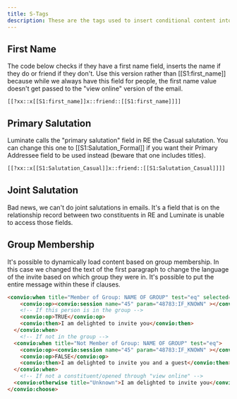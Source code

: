 ```yaml
---
title: S-Tags
description: These are the tags used to insert conditional content into the body of the email.
---
```


## First Name

The code below checks if they have a first name field, inserts the name if they do or friend if they don't. Use this version rather than [[S1:first_name]] because while we always have this field for people, the first name value doesn't get passed to the "view online" version of the email.

```
[[?xx::x[[S1:first_name]]x::friend::[[S1:first_name]]]]
```

## Primary Salutation

Luminate calls the "primary salutation" field in RE the Casual salutation. You can change this one to [[S1:Salutation_Formal]] if you want their Primary Addressee field to be used instead (beware that one includes titles).

```html
[[?xx::x[[S1:Salutation_Casual]]x::friend::[[S1:Salutation_Casual]]]]
```

## Joint Salutation

Bad news, we can't do joint salutations in emails. It's a field that is on the relationship record between two constituents in RE and Luminate is unable to access those fields.

## Group Membership

It's possible to dynamically load content based on group membership. In this case we changed the text of the first paragraph to change the language of the invite based on which group they were in. It's possible to put the entire message within these if clauses.


```HTML
<convio:when title="Member of Group: NAME OF GROUP" test="eq" selected="selected">
    <convio:op><convio:session name="45" param="48783:IF_KNOWN" ></convio:session></convio:op>
    <!-- If this person is in the group -->
    <convio:op>TRUE</convio:op>
    <convio:then>I am delighted to invite you</convio:then>
  </convio:when>
    <!-- If not in the group -->
  <convio:when title="Not Member of Group: NAME OF GROUP" test="eq">
    <convio:op><convio:session name="45" param="48783:IF_KNOWN" ></convio:session></convio:op>
    <convio:op>FALSE</convio:op>
    <convio:then>I am delighted to invite you and a guest</convio:then>
  </convio:when>
    <!-- If not a constituent/opened through "view online" -->
  <convio:otherwise title="Unknown">I am delighted to invite you</convio:otherwise>
</convio:choose>
```
